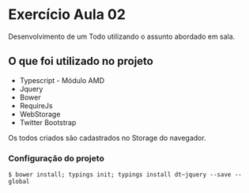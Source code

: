 # Exercício Aula 02

Desenvolvimento de um Todo utilizando o assunto abordado em sala. 

## O que foi utilizado no projeto

* Typescript - Módulo AMD
* Jquery
* Bower
* RequireJs
* WebStorage
* Twitter Bootstrap

Os todos criados são cadastrados no Storage do navegador.

### Configuração do projeto 

```shell
$ bower install; typings init; typings install dt~jquery --save --global
```
